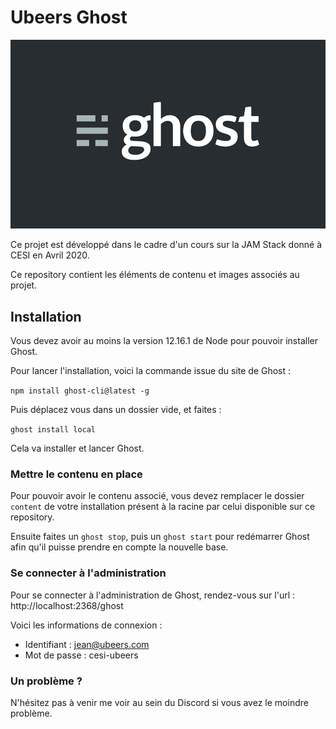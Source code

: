 # Ubeers Ghost

![Image](images/ghost_logo.png)


Ce projet est développé dans le cadre d'un cours sur la JAM Stack donné à CESI en Avril 2020.

Ce repository contient les éléments de contenu et images associés au projet. 

## Installation

Vous devez avoir au moins la version 12.16.1 de Node pour pouvoir installer Ghost. 

Pour lancer l'installation, voici la commande issue du site de Ghost : 

`npm install ghost-cli@latest -g`

Puis déplacez vous dans un dossier vide, et faites : 

`ghost install local`

Cela va installer et lancer Ghost. 

### Mettre le contenu en place

Pour pouvoir avoir le contenu associé, vous devez remplacer le dossier `content` de votre installation présent à la racine par celui disponible sur ce repository. 

Ensuite faites un `ghost stop`, puis un `ghost start` pour redémarrer Ghost afin qu'il puisse prendre en compte la nouvelle base. 

### Se connecter à l'administration

Pour se connecter à l'administration de Ghost, rendez-vous sur l'url : http://localhost:2368/ghost 

Voici les informations de connexion : 

- Identifiant : jean@ubeers.com
- Mot de passe : cesi-ubeers


### Un problème ? 

N'hésitez pas à venir me voir au sein du Discord si vous avez le moindre problème. 